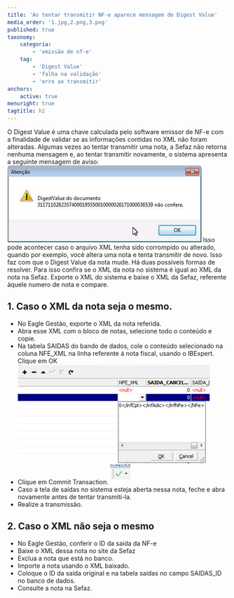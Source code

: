 ```yaml
---
title: 'Ao tentar transmitir NF-e aparece mensagem de Digest Value'
media_order: '1.jpg,2.png,3.png'
published: true
taxonomy:
    categoria:
        - 'emissão de nf-e'
    tag:
        - 'Digest Value'
        - 'falha na validação'
        - 'erro ao transmitir'
anchors:
    active: true
menuright: true
tagtitle: h2
---
```


O Digest Value é uma chave calculada pelo software emissor de NF-e com a finalidade de validar se as informações contidas no XML não foram alteradas.
Algumas vezes ao tentar transmitir uma nota, a Sefaz não retorna nenhuma mensagem e, ao tentar transmitir novamente, o sistema apresenta a seguinte mensagem de aviso:
![Mensagem de alerta](1.jpg)
Isso pode acontecer caso o arquivo XML tenha sido corrompido ou alterado, quando por exemplo, você altera uma nota e tenta transmitir de novo. Isso faz com que o Digest Value da nota mude.
Há duas possíveis formas de resolver. Para isso confira se o XML da nota no sistema é igual ao XML da nota na Sefaz. Exporte o XML do sistema e baixe o XML da Sefaz, referente àquele numero de nota e compare.

## 1.  Caso o XML da nota seja o mesmo.
* No Eagle Gestão, exporte o XML da nota referida.
* Abra esse XML com o bloco de notas, selecione todo o conteúdo e copie.
* Na tabela SAIDAS do bando de dados, cole o conteúdo selecionado na coluna NFE_XML na linha referente à nota fiscal, usando o IBExpert. Clique em OK
![](2.png)
* Clique em Commit Transaction.
![](3.png)
* Caso a tela de saídas no sistema esteja aberta nessa nota, feche e abra novamente antes de tentar transmiti-la.
* Realize a transmissão.


## 2. Caso o XML não seja o mesmo
* No Eagle Gestão, conferir o ID da saída da NF-e
* Baixe o XML dessa nota no site da Sefaz
* Exclua a nota que está no banco.
* Importe a nota usando o XML baixado.
* Coloque o ID da saída original e na tabela saídas no campo SAIDAS_ID no banco de dados.
* Consulte a nota na Sefaz.


